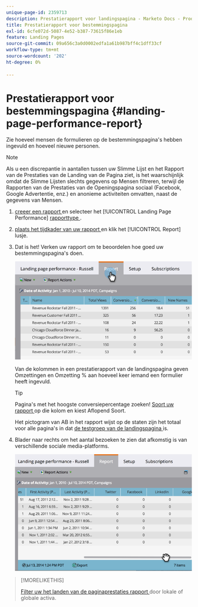 ```yaml
---
unique-page-id: 2359713
description: Prestatierapport voor landingspagina - Marketo Docs - Productdocumentatie
title: Prestatierapport voor bestemmingspagina
exl-id: 6cfe072d-5087-4e52-b387-73615f86e1eb
feature: Landing Pages
source-git-commit: 09a656c3a0d0002edfa1a61b987bff4c1dff33cf
workflow-type: tm+mt
source-wordcount: '202'
ht-degree: 0%

---
```


# Prestatierapport voor bestemmingspagina {#landing-page-performance-report}

Zie hoeveel mensen de formulieren op de bestemmingspagina&#39;s hebben ingevuld en hoeveel nieuwe personen.

>[!NOTE]
>
>Als u een discrepantie in aantallen tussen uw Slimme Lijst en het Rapport van de Prestaties van de Landing van de Pagina ziet, is het waarschijnlijk omdat de Slimme Lijsten slechts gegevens op Mensen filtreren, terwijl de Rapporten van de Prestaties van de Openingspagina sociaal (Facebook, Google Advertentie, enz.) en anonieme activiteiten omvatten, naast de gegevens van Mensen.

1. [ creeer een rapport ](/help/marketo/product-docs/reporting/basic-reporting/creating-reports/create-a-report-in-a-program.md) en selecteer het [!UICONTROL Landing Page Performance] [ rapporttype ](/help/marketo/product-docs/reporting/basic-reporting/report-types/report-type-overview.md).
1. [ plaats het tijdkader van uw rapport ](/help/marketo/product-docs/reporting/basic-reporting/editing-reports/change-a-report-time-frame.md) en klik het [!UICONTROL Report] lusje.
1. Dat is het! Verken uw rapport om te beoordelen hoe goed uw bestemmingspagina&#39;s doen.

   ![](assets/image2014-9-16-15-3a53-3a33.png)

   Van de kolommen in een prestatierapport van de landingspagina geven Omzettingen en Omzetting % aan hoeveel keer iemand een formulier heeft ingevuld.

   >[!TIP]
   >
   >Pagina&#39;s met het hoogste conversiepercentage zoeken! [ Soort uw rapport ](/help/marketo/product-docs/reporting/basic-reporting/editing-reports/sort-report-on-columns.md) op die kolom en kiest Aflopend Soort.

   Het pictogram van AB in het rapport wijst op de staten zijn het totaal voor alle pagina&#39;s in dat [ de testgroep van de landingspagina ](/help/marketo/product-docs/demand-generation/landing-pages/understanding-landing-pages/landing-page-test-groups.md) is.

1. Blader naar rechts om het aantal bezoeken te zien dat afkomstig is van verschillende sociale media-platforms.

   ![](assets/image2014-9-16-15-3a54-3a27.png)

>[!MORELIKETHIS]
>
>[ Filter uw het landen van de paginaprestaties rapport ](/help/marketo/product-docs/demand-generation/landing-pages/landing-page-actions/filter-a-landing-page-performance-report.md) door lokale of globale activa.
